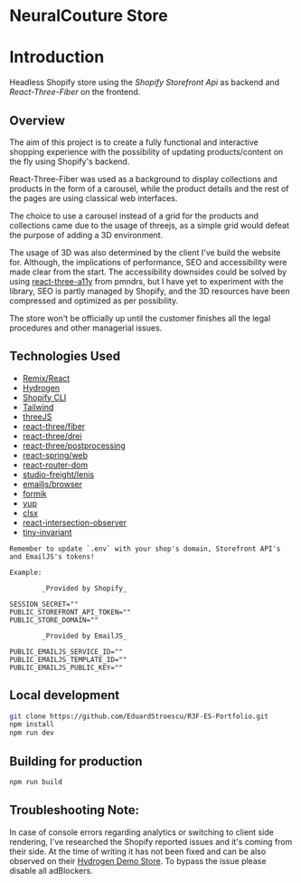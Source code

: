 # NeuralCouture Store

# Introduction

Headless Shopify store using the _Shopify Storefront Api_ as backend and _React-Three-Fiber_ on the frontend.

## Overview

The aim of this project is to create a fully functional and interactive shopping experience with the possibility of updating products/content on the fly using Shopify's backend.

React-Three-Fiber was used as a background to display collections and products in the form of a carousel, while the product details and the rest of the pages are using classical web interfaces.

The choice to use a carousel instead of a grid for the products and collections came due to the usage of threejs, as a simple grid would defeat the purpose of adding a 3D environment.

The usage of 3D was also determined by the client I've build the website for. Although, the implications of performance, SEO and accessibility were made clear from the start. The accessibility downsides could be solved by using [react-three-a11y](https://github.com/pmndrs/react-three-a11y) from pmndrs, but I have yet to experiment with the library, SEO is partly managed by Shopify, and the 3D resources have been compressed and optimized as per possibility.

The store won't be officially up until the customer finishes all the legal procedures and other managerial issues.

## Technologies Used

- [Remix/React](https://github.com/remix-run/remix)
- [Hydrogen](https://github.com/Shopify/hydrogen)
- [Shopify CLI](https://github.com/Shopify/cli)
- [Tailwind](https://tailwindcss.com/)
- [threeJS](https://github.com/mrdoob/three.js)
- [react-three/fiber](https://github.com/pmndrs/react-three-fiber)
- [react-three/drei](https://github.com/pmndrs/drei)
- [react-three/postprocessing](https://github.com/pmndrs/react-postprocessing)
- [react-spring/web](https://github.com/pmndrs/react-spring)
- [react-router-dom](https://github.com/remix-run/react-router)
- [studio-freight/lenis](https://github.com/studio-freight/lenis)
- [emailjs/browser](https://github.com/emailjs-com/emailjs-sdk)
- [formik](https://github.com/jaredpalmer/formik)
- [yup](https://github.com/jquense/yup)
- [clsx](https://github.com/lukeed/clsx)
- [react-intersection-observer](https://github.com/thebuilder/react-intersection-observer)
- [tiny-invariant](https://github.com/alexreardon/tiny-invariant)

```
Remember to update `.env` with your shop's domain, Storefront API's and EmailJS's tokens!

Example:

        _Provided by Shopify_

SESSION_SECRET=""
PUBLIC_STOREFRONT_API_TOKEN=""
PUBLIC_STORE_DOMAIN=""

        _Provided by EmailJS_

PUBLIC_EMAILJS_SERVICE_ID=""
PUBLIC_EMAILJS_TEMPLATE_ID=""
PUBLIC_EMAILJS_PUBLIC_KEY=""
```

## Local development

```bash
git clone https://github.com/EduardStroescu/R3F-ES-Portfolio.git
npm install
npm run dev
```

## Building for production

```bash
npm run build
```

## Troubleshooting Note:

In case of console errors regarding analytics or switching to client side rendering, I've researched the Shopify reported issues and it's coming from their side. At the time of writing it has not been fixed and can be also observed on their [Hydrogen Demo Store](https://hydrogen.shop/). To bypass the issue please disable all adBlockers.
